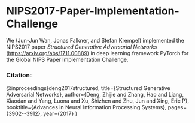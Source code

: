 # NIPS2017-Paper-Implementation-Challenge

We (Jun-Jun Wan, Jonas Falkner, and Stefan Krempel) implemented the NIPS2017 paper *Structured Generative Adversarial Networks* (https://arxiv.org/abs/1711.00889) in deep learning framework PyTorch for the Global NIPS Paper Implementation Challenge.

### Citation:
@inproceedings{deng2017structured,
  title={Structured Generative Adversarial Networks},
  author={Deng, Zhijie and Zhang, Hao and Liang, Xiaodan and Yang, Luona and Xu, Shizhen and Zhu, Jun and Xing, Eric P},
  booktitle={Advances in Neural Information Processing Systems},
  pages={3902--3912},
  year={2017}
}
